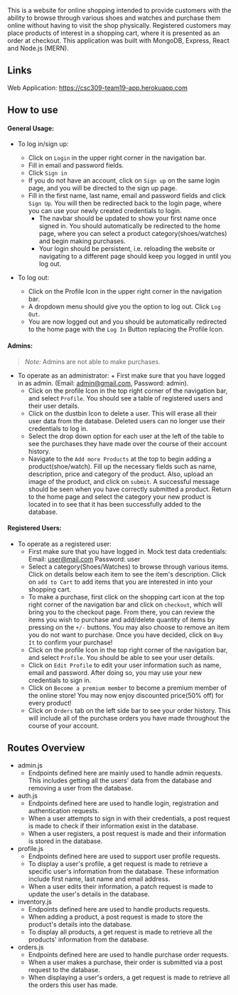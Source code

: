This is a website for online shopping intended to provide customers with the ability to browse through various shoes and watches and purchase them online without having to visit the shop physically. Registered customers may place products of interest in a shopping cart, where it is presented as an order at checkout. This application was built with MongoDB, Express, React and Node.js (MERN). 

## Links
Web Application: https://csc309-team19-app.herokuapp.com

## How to use
#### General Usage:

+ To log in/sign up:
	+ Click on ``Login`` in the upper right corner in the navigation bar.
	+ Fill in email and password fields.
	+ Click ``Sign in``
  + If you do not have an account, click on ``Sign up`` on the same login page, and you will be directed to the sign up page. 
  + Fill in the first name, last name, email and password fields and click ``Sign Up``. You will then be redirected back to the login page, where you can use your newly created credentials to login.
	+ The navbar should be updated to show your first name once signed in. You should automatically be redirected to the home page, where you can select a product category(shoes/watches) and begin making purchases.
	+ Your login should be persistent, i.e. reloading the website or navigating to a different page should keep you logged in until you log out.
	
+ To log out:
	+ Click on the Profile Icon in the upper right corner in the navigation bar.
	+ A dropdown menu should give you the option to log out. Click ``Log Out``.
	+ You are now logged out and you should be automatically redirected to the home page with the ``Log In`` Button replacing the Profile Icon. 
 

#### Admins:
> _Note:_ Admins are not able to make purchases.
+ To operate as an administrator:
	  + First make sure that you have logged in as admin. (Email: admin@gmail.com, Password: admin). 
    + Click on the profile Icon in the top right corner of the navigation bar, and select ``Profile``. You should see a table of registered users and their user details.
    + Click on the dustbin Icon to delete a user. This will erase all their user data from the database. Deleted users can no longer use their credentials to log in.
    + Select the drop down option for each user at the left of the table to see the purchases they have made over the course of their account history.
    + Navigate to the ``Add more Products`` at the top to begin adding a product(shoe/watch). Fill up the necessary fields such as name, description, price and category of the product. Also, upload an image of the product, and click on ``submit``. A successful message should be seen when you have correctly submitted a product. Return to the home page and select the category your new product is located in to see that it has been successfully added to the database. 
  
  
#### Registered Users:
+ To operate as a registered user:
    + First make sure that you have logged in. Mock test data credentials: Email: user@mail.com  Password: user
    + Select a category(Shoes/Watches) to browse through various items. Click on details below each item to see the item's description. Click on ``add to Cart`` to add items that you are interested in into your shopping cart. 
    + To make a purchase, first click on the shopping cart icon at the top right corner of the navigation bar and click on ``checkout``, which will bring you to the checkout page. From there, you can review the items you wish to purchase and add/delete quantity of items by pressing on the ``+/-`` buttons. You may also choose to remove an item you do not want to purchase. Once you have decided, click on ``Buy It`` to confirm your purchase! 
    + Click on the profile Icon in the top right corner of the navigation bar, and select ``Profile``. You should be able to see your user details. 
    + Click on ``Edit Profile`` to edit your user information such as name, email and password. After doing so, you may use your new credentials to sign in.
    + Click on ``Become a premium member`` to become a premium member of the online store! You may now enjoy discounted price(50% off) for every product!
    + Click on ``Orders`` tab on the left side bar to see your order history. This will include all of the purchase orders you have made throughout the course of your account. 

 
 ## Routes Overview
 + admin.js
 	+ Endpoints defined here are mainly used to handle admin requests. This includes getting all the users' data from the database and removing a user from the database.
 + auth.js
 	+ Endpoints defined here are used to handle login, registration and authentication requests. 
	+ When a user attempts to sign in with their credentials, a post request is made to check if their information exist in the database. 
	+ When a user registers, a post request is made and their information is stored in the database.
 + profile.js
 	+ Endpoints defined here are used to support user profile requests. 
	+ To display a user's profile, a get request is made to retrieve a specific user's information from the database. These information include first name, last name and email address.
	+ When a user edits their information, a patch request is made to update the user's details in the database.
 + inventory.js
 	+ Endpoints defined here are used to handle products requests.
	+ When adding a product, a post request is made to store the product's details into the database.
	+ To display all products, a get request is made to retrieve all the products' information from the database.
 + orders.js
	+ Endpoints defined here are used to handle purchase order requests.
	+ When a user makes a purchase, their order is submitted via a post request to the database.
	+ When displaying a user's orders, a get request is made to retrieve all the orders this user has made.

 

